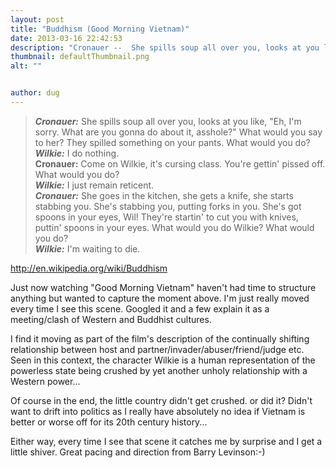```yaml
---
layout: post
title: "Buddhism (Good Morning Vietnam)"
date: 2013-03-16 22:42:53
description: "Cronauer --  She spills soup all over you, looks at you like, &#8220;Eh, I&#8217;m sorry. What are you gonna do about it, asshole?&#8221; What would you say to her? They spilled something on your pants. What would you do? Wilkie --  I&#8230;"
thumbnail: defaultThumbnail.png
alt: ""


author: dug
---
```


<blockquote><p><em><strong>Cronauer:</strong></em> She spills soup all over you, looks at you like, "Eh, I'm sorry. What are you gonna do about it, asshole?" What would you say to her? They spilled something on your pants. What would you do? <br />
<em><strong>Wilkie:</strong></em> I do nothing. <br />
<strong>Cronauer:</strong> Come on Wilkie, it's cursing class. You're gettin' pissed off. What would you do? <br />
<em><strong>Wilkie:</strong></em> I just remain reticent. <br />
<em><strong>Cronauer:</strong></em> She goes in the kitchen, she gets a knife, she starts stabbing you. She's stabbing you, putting forks in you. She's got spoons in your eyes, Wil! They're startin' to cut you with knives, puttin' spoons in your eyes. What would you do Wilkie? What would you do? <br />
<em><strong>Wilkie:</strong></em> I'm waiting to die.</p></blockquote>

<p><a href="http://en.wikipedia.org/wiki/Buddhism">http://en.wikipedia.org/wiki/Buddhism</a></p>

<p>Just now watching "Good Morning Vietnam" haven't had time to structure anything but wanted to capture the moment above. I'm just really moved every time I see this scene. Googled it and a few explain it as a meeting/clash of Western and Buddhist cultures.</p>

<p>I find it moving as part of the film's description of the continually shifting relationship between host and partner/invader/abuser/friend/judge etc. Seen in this context, the character Wilkie is a human representation of the powerless state being crushed by yet another unholy relationship with a Western power...</p>

<p>Of course in the end, the little country didn't get crushed. or did it? Didn't want to drift into politics as I really have absolutely no idea if Vietnam is better or worse off for its 20th century history... </p>

<p>Either way, every time I see that scene it catches me by surprise and I get a little shiver. Great pacing and direction from Barry Levinson:-)</p>
